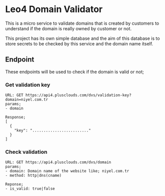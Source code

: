 # Leo4 Domain Validator
This is a micro service to validate domains that is created by customers to understand if the domain is really owned by customer or not.

This project has its own simple database and the aim of this database is to store secrets to be checked by this service and the domain name itself.

## Endpoint
These endpoints will be used to check if the domain is valid or not;

### Get validation key
```
URL: GET https://api4.plusclouds.com/dvs/validation-key?domain=niyel.com.tr
params;
- domain

Response;
[
  {
    "key": "........................."
  }
]
```

### Check validation
```
URL: GET https://api4.plusclouds.com/dvs/domain
params;
- domain: Domain name of the website like; niyel.com.tr
- method: http|dns(cname)

Reponse;
- is_valid: true|false
```
